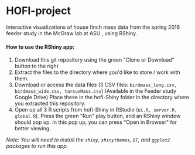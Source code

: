 # HOFI-project
Interactive visualizations of house finch mass data from the spring 2016 feeder study in the McGraw lab at ASU , using RShiny. 

#### How to use the RShiny app: 
1. Download this git repository using the green "Clone or Download" button to the right
2. Extract the files to the directory where you'd like to store / work with them. 
3. Download or access the data files (3 CSV files: `birdmass_long.csv, birdmass_wide.csv, tarsusMass.csv`) 
  (Available in the Feeder study Google Drive) Place these in the hofi-Shiny folder in the directory where you extracted this repository.
4. Open up all 3 R scripts from hofi-Shiny in RStudio (`ui.R, server.R, global.R`). 
Press the green "Run" play button, and an RShiny window should pop up. In this pop up, you can press "Open in Browser" for better viewing. 

*Note: You will need to install the `shiny`, `shinythemes`, `DT`, and `ggplot2` packages to run this app.*
